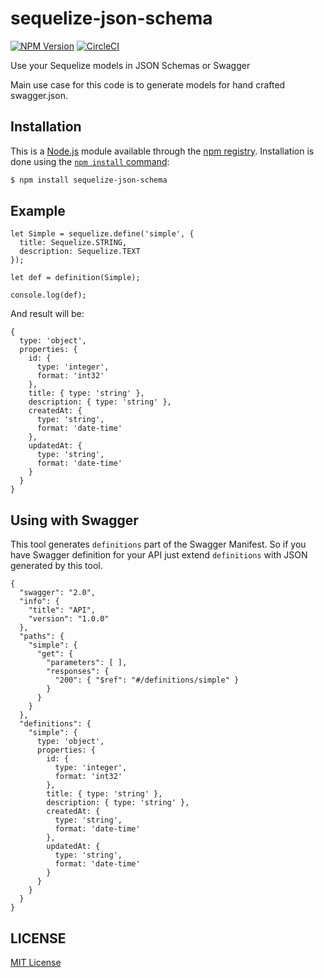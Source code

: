 # sequelize-json-schema

[![NPM Version](https://img.shields.io/npm/v/sequelize-json-schema.svg)](https://npmjs.org/package/sequelize-json-schema)
[![CircleCI](https://circleci.com/gh/chaliy/sequelize-json-schema.svg?style=svg)](https://circleci.com/gh/chaliy/sequelize-json-schema)

Use your Sequelize models in JSON Schemas or Swagger

Main use case for this code is to generate models for hand crafted swagger.json.

## Installation

This is a [Node.js](https://nodejs.org/en/) module available through the
[npm registry](https://www.npmjs.com/). Installation is done using the
[`npm install` command](https://docs.npmjs.com/getting-started/installing-npm-packages-locally):

```bash
$ npm install sequelize-json-schema
```


## Example

```
let Simple = sequelize.define('simple', {
  title: Sequelize.STRING,
  description: Sequelize.TEXT
});

let def = definition(Simple);

console.log(def);
```

And result will be:

```
{
  type: 'object',
  properties: {
    id: {
      type: 'integer',
      format: 'int32'
    },
    title: { type: 'string' },
    description: { type: 'string' },
    createdAt: {
      type: 'string',
      format: 'date-time'
    },
    updatedAt: {
      type: 'string',
      format: 'date-time'
    }
  }
}
```

## Using with Swagger

This tool generates `definitions` part of the Swagger Manifest. So if you have Swagger definition for your API just extend `definitions` with JSON generated by this tool.

```
{
  "swagger": "2.0",
  "info": {
    "title": "API",
    "version": "1.0.0"
  },
  "paths": {
    "simple": {
      "get": {      
        "parameters": [ ],
        "responses": {
          "200": { "$ref": "#/definitions/simple" }
        }
      }
    }
  },
  "definitions": {
    "simple": {
      type: 'object',
      properties: {
        id: {
          type: 'integer',
          format: 'int32'
        },
        title: { type: 'string' },
        description: { type: 'string' },
        createdAt: {
          type: 'string',
          format: 'date-time'
        },
        updatedAt: {
          type: 'string',
          format: 'date-time'
        }
      }
    }
  }
}
```

## LICENSE

[MIT License](http://en.wikipedia.org/wiki/MIT_License)
